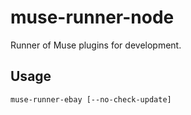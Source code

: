 # muse-runner-node
Runner of Muse plugins for development.

## Usage

```
muse-runner-ebay [--no-check-update]
```